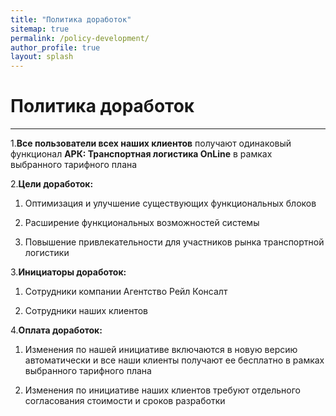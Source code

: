```yaml
---
title: "Политика доработок"
sitemap: true
permalink: /policy-development/
author_profile: true
layout: splash
---
```

# Политика доработок
---

1.**Все пользователи всех наших клиентов** получают одинаковый функционал **АРК: Транспортная логистика OnLine** в рамках выбранного тарифного плана

2.**Цели доработок:**

  1. Оптимизация и улучшение существующих функциональных блоков

  2. Расширение функциональных возможностей системы

  3. Повышение привлекательности для участников рынка транспортной логистики

3.**Инициаторы доработок:**

  1. Сотрудники компании Агентство Рейл Консалт

  2. Сотрудники наших клиентов

4.**Оплата доработок:**

  1. Изменения по нашей инициативе включаются в новую версию автоматически и все наши клиенты получают ее бесплатно в рамках выбранного тарифного плана

  2. Изменения по инициативе наших клиентов требуют отдельного согласования стоимости и сроков разработки
